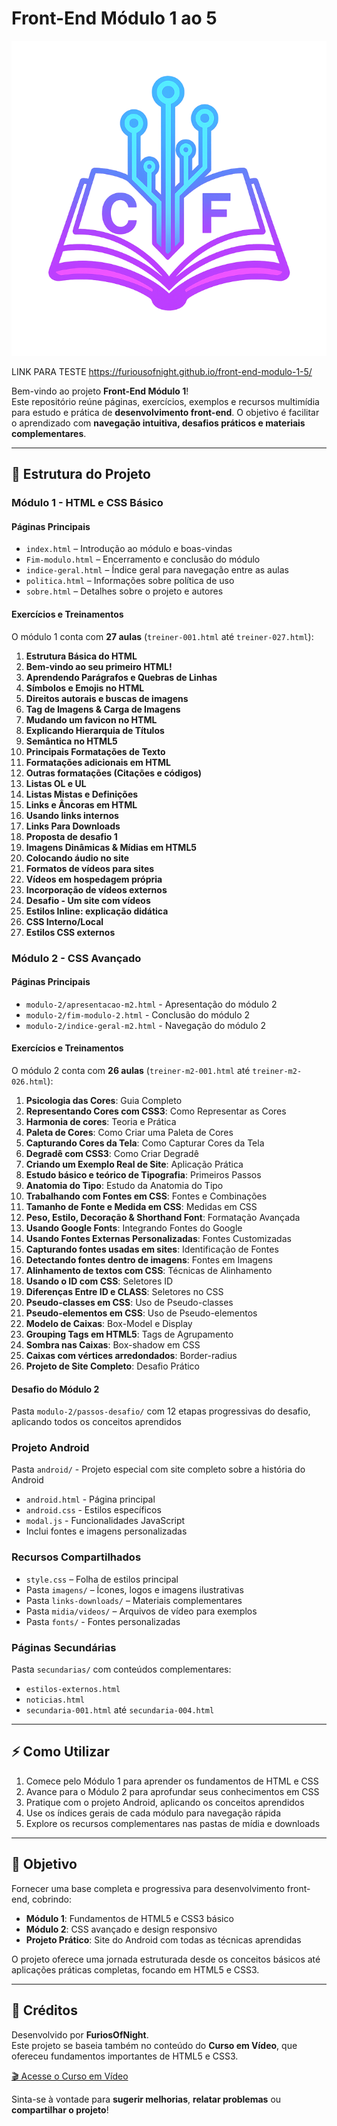 # Front-End Módulo 1 ao 5

![Logo do projeto](imagens/logo-sitebook.png)


LINK PARA TESTE https://furiousofnight.github.io/front-end-modulo-1-5/

Bem-vindo ao projeto **Front-End Módulo 1**!  
Este repositório reúne páginas, exercícios, exemplos e recursos multimídia para estudo e prática de **desenvolvimento front-end**. O objetivo é facilitar o aprendizado com **navegação intuitiva, desafios práticos e materiais complementares**.

---

## 📂 Estrutura do Projeto

### Módulo 1 - HTML e CSS Básico
#### Páginas Principais
- `index.html` – Introdução ao módulo e boas-vindas
- `Fim-modulo.html` – Encerramento e conclusão do módulo
- `indice-geral.html` – Índice geral para navegação entre as aulas
- `politica.html` – Informações sobre política de uso
- `sobre.html` – Detalhes sobre o projeto e autores

#### Exercícios e Treinamentos
O módulo 1 conta com **27 aulas** (`treiner-001.html` até `treiner-027.html`):

1. **Estrutura Básica do HTML**
2. **Bem-vindo ao seu primeiro HTML!**
3. **Aprendendo Parágrafos e Quebras de Linhas**
4. **Símbolos e Emojis no HTML**
5. **Direitos autorais e buscas de imagens**
6. **Tag de Imagens & Carga de Imagens**
7. **Mudando um favicon no HTML**
8. **Explicando Hierarquia de Títulos**
9. **Semântica no HTML5**
10. **Principais Formatações de Texto**
11. **Formatações adicionais em HTML**
12. **Outras formatações (Citações e códigos)**
13. **Listas OL e UL**
14. **Listas Mistas e Definições**
15. **Links e Âncoras em HTML**
16. **Usando links internos**
17. **Links Para Downloads**
18. **Proposta de desafio 1**
19. **Imagens Dinâmicas & Mídias em HTML5**
20. **Colocando áudio no site**
21. **Formatos de vídeos para sites**
22. **Vídeos em hospedagem própria**
23. **Incorporação de vídeos externos**
24. **Desafio - Um site com vídeos**
25. **Estilos Inline: explicação didática**
26. **CSS Interno/Local**
27. **Estilos CSS externos**

### Módulo 2 - CSS Avançado
#### Páginas Principais
- `modulo-2/apresentacao-m2.html` - Apresentação do módulo 2
- `modulo-2/fim-modulo-2.html` - Conclusão do módulo 2
- `modulo-2/indice-geral-m2.html` - Navegação do módulo 2

#### Exercícios e Treinamentos
O módulo 2 conta com **26 aulas** (`treiner-m2-001.html` até `treiner-m2-026.html`):

1. **Psicologia das Cores**: Guia Completo
2. **Representando Cores com CSS3**: Como Representar as Cores
3. **Harmonia de cores**: Teoria e Prática
4. **Paleta de Cores**: Como Criar uma Paleta de Cores
5. **Capturando Cores da Tela**: Como Capturar Cores da Tela
6. **Degradê com CSS3**: Como Criar Degradê
7. **Criando um Exemplo Real de Site**: Aplicação Prática
8. **Estudo básico e teórico de Tipografia**: Primeiros Passos
9. **Anatomia do Tipo**: Estudo da Anatomia do Tipo
10. **Trabalhando com Fontes em CSS**: Fontes e Combinações
11. **Tamanho de Fonte e Medida em CSS**: Medidas em CSS
12. **Peso, Estilo, Decoração & Shorthand Font**: Formatação Avançada
13. **Usando Google Fonts**: Integrando Fontes do Google
14. **Usando Fontes Externas Personalizadas**: Fontes Customizadas
15. **Capturando fontes usadas em sites**: Identificação de Fontes
16. **Detectando fontes dentro de imagens**: Fontes em Imagens
17. **Alinhamento de textos com CSS**: Técnicas de Alinhamento
18. **Usando o ID com CSS**: Seletores ID
19. **Diferenças Entre ID e CLASS**: Seletores no CSS
20. **Pseudo-classes em CSS**: Uso de Pseudo-classes
21. **Pseudo-elementos em CSS**: Uso de Pseudo-elementos
22. **Modelo de Caixas**: Box-Model e Display
23. **Grouping Tags em HTML5**: Tags de Agrupamento
24. **Sombra nas Caixas**: Box-shadow em CSS
25. **Caixas com vértices arredondados**: Border-radius
26. **Projeto de Site Completo**: Desafio Prático

#### Desafio do Módulo 2
Pasta `modulo-2/passos-desafio/` com 12 etapas progressivas do desafio, aplicando todos os conceitos aprendidos

### Projeto Android
Pasta `android/` - Projeto especial com site completo sobre a história do Android
- `android.html` - Página principal
- `android.css` - Estilos específicos
- `modal.js` - Funcionalidades JavaScript
- Inclui fontes e imagens personalizadas

### Recursos Compartilhados
- `style.css` – Folha de estilos principal
- Pasta `imagens/` – Ícones, logos e imagens ilustrativas
- Pasta `links-downloads/` – Materiais complementares
- Pasta `midia/videos/` – Arquivos de vídeo para exemplos
- Pasta `fonts/` - Fontes personalizadas

### Páginas Secundárias
Pasta `secundarias/` com conteúdos complementares:
- `estilos-externos.html`
- `noticias.html`
- `secundaria-001.html` até `secundaria-004.html`

---

## ⚡ Como Utilizar

1. Comece pelo Módulo 1 para aprender os fundamentos de HTML e CSS
2. Avance para o Módulo 2 para aprofundar seus conhecimentos em CSS
3. Pratique com o projeto Android, aplicando os conceitos aprendidos
4. Use os índices gerais de cada módulo para navegação rápida
5. Explore os recursos complementares nas pastas de mídia e downloads

---

## 🎯 Objetivo

Fornecer uma base completa e progressiva para desenvolvimento front-end, cobrindo:
- **Módulo 1**: Fundamentos de HTML5 e CSS3 básico
- **Módulo 2**: CSS avançado e design responsivo
- **Projeto Prático**: Site do Android com todas as técnicas aprendidas

O projeto oferece uma jornada estruturada desde os conceitos básicos até aplicações práticas completas, focando em HTML5 e CSS3.

---

## 🙏 Créditos

Desenvolvido por **FuriosOfNight**.  
Este projeto se baseia também no conteúdo do **Curso em Vídeo**, que ofereceu fundamentos importantes de HTML5 e CSS3.

[🎬 Acesse o Curso em Vídeo](https://www.cursoemvideo.com)  

Sinta-se à vontade para **sugerir melhorias**, **relatar problemas** ou **compartilhar o projeto**!
